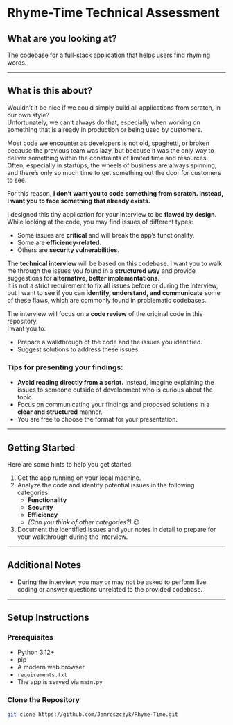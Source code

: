 # **Rhyme-Time Technical Assessment**

## **What are you looking at?**
The codebase for a full-stack application that helps users find rhyming words.

---

## **What is this about?**
Wouldn’t it be nice if we could simply build all applications from scratch, in our own style?  
Unfortunately, we can’t always do that, especially when working on something that is already in production or being used by customers.  

Most code we encounter as developers is not old, spaghetti, or broken because the previous team was lazy, but because it was the only way to deliver something within the constraints of limited time and resources. Often, especially in startups, the wheels of business are always spinning, and there’s only so much time to get something out the door for customers to see.  

For this reason, **I don’t want you to code something from scratch. Instead, I want you to face something that already exists.**

I designed this tiny application for your interview to be **flawed by design**. While looking at the code, you may find issues of different types:  
- Some issues are **critical** and will break the app’s functionality.  
- Some are **efficiency-related**.  
- Others are **security vulnerabilities**.  

The **technical interview** will be based on this codebase. I want you to walk me through the issues you found in a **structured way** and provide suggestions for **alternative, better implementations**.  
It is not a strict requirement to fix all issues before or during the interview, but I want to see if you can **identify, understand, and communicate** some of these flaws, which are commonly found in problematic codebases.  

The interview will focus on a **code review** of the original code in this repository.  
I want you to:
- Prepare a walkthrough of the code and the issues you identified.
- Suggest solutions to address these issues.  

### **Tips for presenting your findings:**
- **Avoid reading directly from a script.** Instead, imagine explaining the issues to someone outside of development who is curious about the topic.  
- Focus on communicating your findings and proposed solutions in a **clear and structured** manner.  
- You are free to choose the format for your presentation.

---

## **Getting Started**

Here are some hints to help you get started:

1. Get the app running on your local machine.
2. Analyze the code and identify potential issues in the following categories:
   - **Functionality**  
   - **Security**  
   - **Efficiency**  
   - *(Can you think of other categories?)* 😉  
3. Document the identified issues and your notes in detail to prepare for your walkthrough during the interview.

---

## **Additional Notes**
- During the interview, you may or may not be asked to perform live coding or answer questions unrelated to the provided codebase.

---

## **Setup Instructions**

### **Prerequisites**
- Python 3.12+  
- pip  
- A modern web browser  
- `requirements.txt`  
- The app is served via `main.py`  

### **Clone the Repository**
```bash
git clone https://github.com/Jamroszczyk/Rhyme-Time.git
